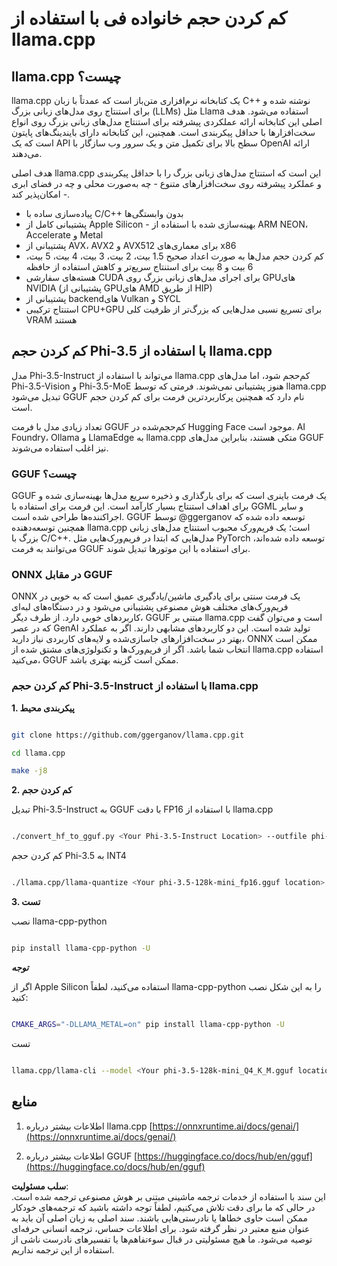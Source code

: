 # **کم کردن حجم خانواده فی با استفاده از llama.cpp**

## **llama.cpp چیست؟**

llama.cpp یک کتابخانه نرم‌افزاری متن‌باز است که عمدتاً با زبان C++ نوشته شده و برای استنتاج روی مدل‌های زبانی بزرگ (LLMs) مثل Llama استفاده می‌شود. هدف اصلی این کتابخانه ارائه عملکردی پیشرفته برای استنتاج مدل‌های زبانی بزرگ روی انواع سخت‌افزارها با حداقل پیکربندی است. همچنین، این کتابخانه دارای بایندینگ‌های پایتون است که یک API سطح بالا برای تکمیل متن و یک سرور وب سازگار با OpenAI ارائه می‌دهند.

هدف اصلی llama.cpp این است که استنتاج مدل‌های زبانی بزرگ را با حداقل پیکربندی و عملکرد پیشرفته روی سخت‌افزارهای متنوع - چه به‌صورت محلی و چه در فضای ابری - امکان‌پذیر کند.

- پیاده‌سازی ساده با C/C++ بدون وابستگی‌ها
- پشتیبانی کامل از Apple Silicon - بهینه‌سازی شده با استفاده از ARM NEON، Accelerate و Metal
- پشتیبانی از AVX، AVX2 و AVX512 برای معماری‌های x86
- کم کردن حجم مدل‌ها به صورت اعداد صحیح 1.5 بیت، 2 بیت، 3 بیت، 4 بیت، 5 بیت، 6 بیت و 8 بیت برای استنتاج سریع‌تر و کاهش استفاده از حافظه
- هسته‌های سفارشی CUDA برای اجرای مدل‌های زبانی بزرگ روی GPUهای NVIDIA (پشتیبانی از GPUهای AMD از طریق HIP)
- پشتیبانی از backendهای Vulkan و SYCL
- استنتاج ترکیبی CPU+GPU برای تسریع نسبی مدل‌هایی که بزرگ‌تر از ظرفیت کلی VRAM هستند

## **کم کردن حجم Phi-3.5 با استفاده از llama.cpp**

مدل Phi-3.5-Instruct می‌تواند با استفاده از llama.cpp کم‌حجم شود، اما مدل‌های Phi-3.5-Vision و Phi-3.5-MoE هنوز پشتیبانی نمی‌شوند. فرمتی که توسط llama.cpp تبدیل می‌شود GGUF نام دارد که همچنین پرکاربردترین فرمت برای کم کردن حجم است.

تعداد زیادی مدل با فرمت GGUF کم‌حجم‌شده در Hugging Face موجود است. AI Foundry، Ollama و LlamaEdge به llama.cpp متکی هستند، بنابراین مدل‌های GGUF نیز اغلب استفاده می‌شوند.

### **GGUF چیست؟**

GGUF یک فرمت باینری است که برای بارگذاری و ذخیره سریع مدل‌ها بهینه‌سازی شده و برای اهداف استنتاج بسیار کارآمد است. این فرمت برای استفاده با GGML و سایر اجراکننده‌ها طراحی شده است. GGUF توسط @ggerganov توسعه داده شده که همچنین توسعه‌دهنده llama.cpp است؛ یک فریم‌ورک محبوب استنتاج مدل‌های زبانی بزرگ با C/C++. مدل‌هایی که ابتدا در فریم‌ورک‌هایی مثل PyTorch توسعه داده شده‌اند، می‌توانند به فرمت GGUF برای استفاده با این موتورها تبدیل شوند.

### **ONNX در مقابل GGUF**

ONNX یک فرمت سنتی برای یادگیری ماشین/یادگیری عمیق است که به خوبی در فریم‌ورک‌های مختلف هوش مصنوعی پشتیبانی می‌شود و در دستگاه‌های لبه‌ای کاربردهای خوبی دارد. از طرف دیگر، GGUF مبتنی بر llama.cpp است و می‌توان گفت که در عصر GenAI تولید شده است. این دو کاربردهای مشابهی دارند. اگر به عملکرد بهتر در سخت‌افزارهای جاسازی‌شده و لایه‌های کاربردی نیاز دارید، ONNX ممکن است انتخاب شما باشد. اگر از فریم‌ورک‌ها و تکنولوژی‌های مشتق شده از llama.cpp استفاده می‌کنید، GGUF ممکن است گزینه بهتری باشد.

### **کم کردن حجم Phi-3.5-Instruct با استفاده از llama.cpp**

**1. پیکربندی محیط**


```bash

git clone https://github.com/ggerganov/llama.cpp.git

cd llama.cpp

make -j8

```


**2. کم کردن حجم**

تبدیل Phi-3.5-Instruct به GGUF با دقت FP16 با استفاده از llama.cpp


```bash

./convert_hf_to_gguf.py <Your Phi-3.5-Instruct Location> --outfile phi-3.5-128k-mini_fp16.gguf

```

کم کردن حجم Phi-3.5 به INT4


```bash

./llama.cpp/llama-quantize <Your phi-3.5-128k-mini_fp16.gguf location> ./gguf/phi-3.5-128k-mini_Q4_K_M.gguf Q4_K_M

```


**3. تست**

نصب llama-cpp-python


```bash

pip install llama-cpp-python -U

```

***توجه*** 

اگر از Apple Silicon استفاده می‌کنید، لطفاً llama-cpp-python را به این شکل نصب کنید:


```bash

CMAKE_ARGS="-DLLAMA_METAL=on" pip install llama-cpp-python -U

```

تست


```bash

llama.cpp/llama-cli --model <Your phi-3.5-128k-mini_Q4_K_M.gguf location> --prompt "<|user|>\nCan you introduce .NET<|end|>\n<|assistant|>\n"  --gpu-layers 10

```



## **منابع**

1. اطلاعات بیشتر درباره llama.cpp [https://onnxruntime.ai/docs/genai/](https://onnxruntime.ai/docs/genai/)

2. اطلاعات بیشتر درباره GGUF [https://huggingface.co/docs/hub/en/gguf](https://huggingface.co/docs/hub/en/gguf)

**سلب مسئولیت**:  
این سند با استفاده از خدمات ترجمه ماشینی مبتنی بر هوش مصنوعی ترجمه شده است. در حالی که ما برای دقت تلاش می‌کنیم، لطفاً توجه داشته باشید که ترجمه‌های خودکار ممکن است حاوی خطاها یا نادرستی‌هایی باشند. سند اصلی به زبان اصلی آن باید به عنوان منبع معتبر در نظر گرفته شود. برای اطلاعات حساس، ترجمه انسانی حرفه‌ای توصیه می‌شود. ما هیچ مسئولیتی در قبال سوءتفاهم‌ها یا تفسیرهای نادرست ناشی از استفاده از این ترجمه نداریم.